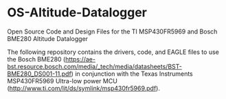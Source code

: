 # OS-Altitude-Datalogger
Open Source Code and Design Files for the TI MSP430FR5969 and Bosch BME280 Altitude Datalogger

The following repository contains the drivers, code, and EAGLE files to use the Bosch BME280 (https://ae-bst.resource.bosch.com/media/_tech/media/datasheets/BST-BME280_DS001-11.pdf) in conjunction with the Texas Instruments MSP430FR5969 Ultra-low power MCU (http://www.ti.com/lit/ds/symlink/msp430fr5969.pdf).  
